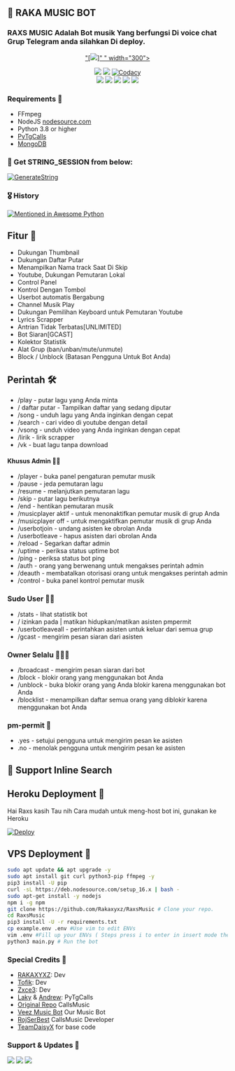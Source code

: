 <h2 align="centre">🎵 RAKA MUSIC BOT</h2>

### RAXS MUSIC Adalah Bot musik Yang berfungsi Di voice chat Grup Telegram anda silahkan Di deploy.

<p align="center"><a href="https://t.me/RaxsMusic">"[<img src=https://telegra.ph/file/2d3d740fcc56928277ae9.gif>]"
  " width="300"></a></p>
<p align="center">
    <a href="https://www.python.org/" alt="made-with-python"> <img src="https://img.shields.io/badge/Made%20with-Python-black.svg?style=flat-square&logo=python&logoColor=blue&color=red" /></a>
    <a href="https://github.com/levina-lab/VeezMusic/graphs/commit-activity" alt="Maintenance"> <img src="https://img.shields.io/badge/Maintained%3F-yes-red.svg?style=flat-square" /></a>
    <a href="https://app.codacy.com/gh/levina-lab/VeezMusic/dashboard"> <img src="https://img.shields.io/codacy/grade/a723cb464d5a4d25be3152b5d71de82d?color=red&logo=codacy&style=flat-square" alt="Codacy" /></a><br>
    <a href="https://github.com/levina-lab/VeezMusic"> <img src="https://img.shields.io/github/repo-size/levina-lab/VeezMusic?color=red&logo=github&logoColor=blue&style=flat-square" /></a>
    <a href="https://github.com/levina-lab/VeezMusic/commits/main"> <img src="https://img.shields.io/github/last-commit/levina-lab/VeezMusic?color=red&logo=github&logoColor=blue&style=flat-square" /></a>
    <a href="https://github.com/levina-lab/VeezMusic/issues"> <img src="https://img.shields.io/github/issues/levina-lab/VeezMusic?color=red&logo=github&logoColor=blue&style=flat-square" /></a>
    <a href="https://github.com/levina-lab/VeezMusic/network/members"> <img src="https://img.shields.io/github/forks/levina-lab/VeezMusic?color=red&logo=github&logoColor=blue&style=flat-square" /></a>  
    <a href="https://github.com/levina-lab/VeezMusic/network/members"> <img src="https://img.shields.io/github/stars/levina-lab/VeezMusic?color=red&logo=github&logoColor=blue&style=flat-square" /></a>  
</p>

<h3>Requirements 📝</h3>

- FFmpeg
- NodeJS [nodesource.com](https://nodesource.com/)
- Python 3.8 or higher
- [PyTgCalls](https://github.com/pytgcalls/pytgcalls)
- [MongoDB](https://cloud.mongodb.com/)

### 🧪 Get STRING_SESSION from below:

[![GenerateString](https://img.shields.io/badge/repl.it-generateString-yellowgreen)](https://replit.com/@QueenArzoo/VCPlayBot)

### 🎖 History

[![Mentioned in Awesome Python](https://awesome.re/mentioned-badge.svg)](https://github.com/Rakaxyxz/RaxsMusic)

## Fitur 🔮

- Dukungan Thumbnail
- Dukungan Daftar Putar
- Menampilkan Nama track Saat Di Skip
- Youtube, Dukungan Pemutaran Lokal
- Control Panel
- Kontrol Dengan Tombol
- Userbot automatis Bergabung
- Channel Musik Play
- Dukungan Pemilihan Keyboard untuk Pemutaran Youtube
- Lyrics Scrapper
- Antrian Tidak Terbatas[UNLIMITED]
- Bot Siaran[GCAST]
- Kolektor Statistik
- Alat Grup (ban/unban/mute/unmute)
- Block / Unblock (Batasan Pengguna Untuk Bot Anda)

## Perintah 🛠

- /play <nama lagu> - putar lagu yang Anda minta
- / daftar putar - Tampilkan daftar yang sedang diputar
- /song <nama lagu> - unduh lagu yang Anda inginkan dengan cepat
- /search <query> - cari video di youtube dengan detail
- /vsong <nama lagu> - unduh video yang Anda inginkan dengan cepat
- /lirik <nama lagu> - lirik scrapper
- /vk <nama lagu> - buat lagu tanpa download
#### Khusus Admin 👷‍♂️
- /player - buka panel pengaturan pemutar musik
- /pause - jeda pemutaran lagu
- /resume - melanjutkan pemutaran lagu
- /skip - putar lagu berikutnya
- /end - hentikan pemutaran musik
- /musicplayer aktif - untuk menonaktifkan pemutar musik di grup Anda
- /musicplayer off - untuk mengaktifkan pemutar musik di grup Anda
- /userbotjoin - undang asisten ke obrolan Anda
- /userbotleave - hapus asisten dari obrolan Anda
- /reload - Segarkan daftar admin
- /uptime - periksa status uptime bot
- /ping - periksa status bot ping
- /auth - orang yang berwenang untuk mengakses perintah admin
- /deauth - membatalkan otorisasi orang untuk mengakses perintah admin
- /control - buka panel kontrol pemutar musik


### Sudo User 🧙‍♂️
- /stats - lihat statistik bot
- / izinkan pada | matikan hidupkan/matikan asisten pmpermit
- /userbotleaveall - perintahkan asisten untuk keluar dari semua grup
- /gcast - mengirim pesan siaran dari asisten

### Owner Selalu 👨🏻‍✈️
- /broadcast - mengirim pesan siaran dari bot
- /block - blokir orang yang menggunakan bot Anda
- /unblock - buka blokir orang yang Anda blokir karena menggunakan bot Anda
- /blocklist - menampilkan daftar semua orang yang diblokir karena menggunakan bot Anda

### pm-permit 💬
- .yes - setujui pengguna untuk mengirim pesan ke asisten
- .no - menolak pengguna untuk mengirim pesan ke asisten
## 🔎 Support Inline Search

## Heroku Deployment 💜
Hai Raxs kasih Tau nih Cara mudah untuk meng-host bot ini, gunakan ke Heroku

[![Deploy](https://www.herokucdn.com/deploy/button.svg)](https://heroku.com/deploy?template=https://github.com/RakaXyxz/RaxsMusic)

## VPS Deployment 📡

```sh
sudo apt update && apt upgrade -y
sudo apt install git curl python3-pip ffmpeg -y
pip3 install -U pip
curl -sL https://deb.nodesource.com/setup_16.x | bash -
sudo apt-get install -y nodejs
npm i -g npm
git clone https://github.com/Rakaxyxz/RaxsMusic # Clone your repo.
cd RaxsMusic
pip3 install -U -r requirements.txt
cp example.env .env #Use vim to edit ENVs
vim .env #Fill up your ENVs ( Steps press i to enter in insert mode then edit the file. Press Esc to exit the editing mode then type :wq! and press Enter key to save the file.)
python3 main.py # Run the bot
```

### Special Credits 💖
- [RAKAXYXZ](https://github.com/Rakaxyxz): Dev
- [Tofik](https://github.com/tofikdn): Dev
- [Zxce3](https://github.com/Zxce3): Dev
- [Laky](https://github.com/Laky-64) & [Andrew](https://github.com/AndrewLaneX): PyTgCalls
- [Original Repo](https://github.com/callsmusic/callsmusic) CallsMusic
- [Veez Music Bot](https://t.me/veezmusicbot) Our Music Bot
- [RojSerBest](https://github.com/rojserbest) CallsMusic Developer
- [TeamDaisyX](https://github.com/TeamDaisyX) for base code

### Support & Updates 🎑
<a href="https://t.me/joinsiniiajg"><img src="https://img.shields.io/badge/Join-Group%20Support-blue.svg?style=for-the-badge&logo=Telegram"></a> <a href="https://t.me/levinachannel"><img src="https://img.shields.io/badge/Join-Updates%20Channel-blue.svg?style=for-the-badge&logo=Telegram"></a>
<a href="https://t.me/ImThelastKingMs"><img src="https://img.shields.io/badge/TeleSaya-Saya%20Deadpool-blue.svg?style=for-the-badge&logo=Telegram"></a>
